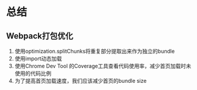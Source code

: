 # 总结

## Webpack打包优化

1. 使用optimization.splitChunks将重复部分提取出来作为独立的bundle
2. 使用import动态加载
3. 使用Chrome Dev Tool 的Coverage工具查看代码使用率，减少首页加载时未使用的代码比例
4. 为了提高首页加载速度，我们应该减少首页的bundle size